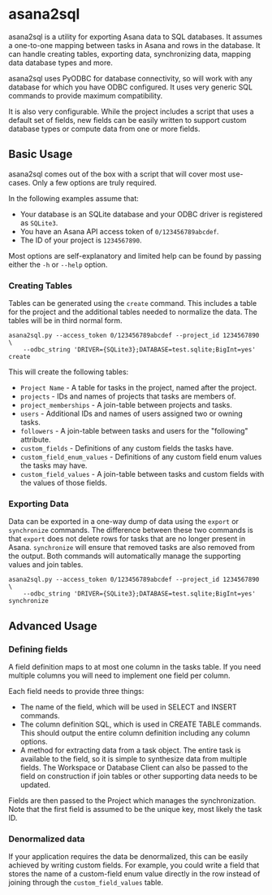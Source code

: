 # asana2sql

asana2sql is a utility for exporting Asana data to SQL databases.  It assumes a
one-to-one mapping between tasks in Asana and rows in the database.  It can
handle creating tables, exporting data, synchronizing data, mapping data
database types and more.

asana2sql uses PyODBC for database connectivity, so will work with any database
for which you have ODBC configured.  It uses very generic SQL commands to
provide maximum compatibility.

It is also very configurable.  While the project includes a script that uses a
default set of fields, new fields can be easily written to support custom
database types or compute data from one or more fields.

## Basic Usage

asana2sql comes out of the box with a script that will cover most use-cases.
Only a few options are truly required.

In the following examples assume that:

* Your database is an SQLite database and your ODBC driver is registered as
  `SQLite3`.
* You have an Asana API access token of `0/123456789abcdef`.
* The ID of your project is `1234567890`.

Most options are self-explanatory and limited help can be found by passing
either the `-h` or `--help` option.

### Creating Tables

Tables can be generated using the `create` command.  This includes a table for
the project and the additional tables needed to normalize the data.  The tables
will be in third normal form.

```
asana2sql.py --access_token 0/123456789abcdef --project_id 1234567890 \
    --odbc_string 'DRIVER={SQLite3};DATABASE=test.sqlite;BigInt=yes' create
```

This will create the following tables:

* `Project Name` - A table for tasks in the project, named after the project.
* `projects` - IDs and names of projects that tasks are members of.
* `project_memberships` - A join-table between projects and tasks.
* `users` - Additional IDs and names of users assigned two or owning tasks.
* `followers` - A join-table between tasks and users for the "following"
  attribute.
* `custom_fields` - Definitions of any custom fields the tasks have.
* `custom_field_enum_values` - Definitions of any custom field enum values the
  tasks may have.
* `custom_field_values` - A join-table between tasks and custom fields with
  the values of those fields.

### Exporting Data

Data can be exported in a one-way dump of data using the `export` or
`synchronize` commands.  The difference between these two commands is that
`export` does not delete rows for tasks that are no longer present in Asana.
`synchronize` will ensure that removed tasks are also removed from the output.
Both commands will automatically manage the supporting values and join tables.

```
asana2sql.py --access_token 0/123456789abcdef --project_id 1234567890 \
    --odbc_string 'DRIVER={SQLite3};DATABASE=test.sqlite;BigInt=yes' synchronize
```

## Advanced Usage

### Defining fields

A field definition maps to at most one column in the tasks table.  If you need
multiple columns you will need to implement one field per column.

Each field needs to provide three things:

* The name of the field, which will be used in SELECT and INSERT commands.
* The column definition SQL, which is used in CREATE TABLE commands.  This
  should output the entire column definition including any column options.
* A method for extracting data from a task object.  The entire task is available
  to the field, so it is simple to synthesize data from multiple fields.  The
  Workspace or Database Client can also be passed to the field on construction
  if join tables or other supporting data needs to be updated.

Fields are then passed to the Project which manages the synchronization.  Note
that the first field is assumed to be the unique key, most likely the task ID.

### Denormalized data

If your application requires the data be denormalized, this can be easily
achieved by writing custom fields.  For example, you could write a field that
stores the name of a custom-field enum value directly in the row instead of
joining through the `custom_field_values` table.
